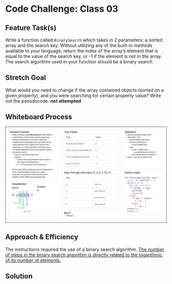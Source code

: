 # Code Challenge: Class 03

## Feature Task(s)

Write a function called `BinarySearch` which takes in 2 parameters: a sorted array and the search key. Without utilizing any of the built-in methods available to your language, return the index of the array’s element that is equal to the value of the search key, or -1 if the element is not in the array. The search algorithm used in your function should be a binary search.

## Stretch Goal

What would you need to change if the array contained objects (sorted on a given property), and you were searching for certain property value? Write out the pseudocode. **not attempted**

## Whiteboard Process

![Whiteboard Diagram](cc_03_whiteboard.jpg)

## Approach & Efficiency

The instructions required the use of a binary search algorithm. [The number of steps in the binary search algorithm is directly related to the logarithmic of its number of elements.](https://medium.com/@samip.sharma963/binary-search-and-its-big-o-3333d13bd6ec)

## Solution

<!-- Show how to run your code, and examples of it in action -->
